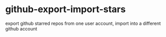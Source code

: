 # github-export-import-stars
export github starred repos from one user account, import into a different github account
